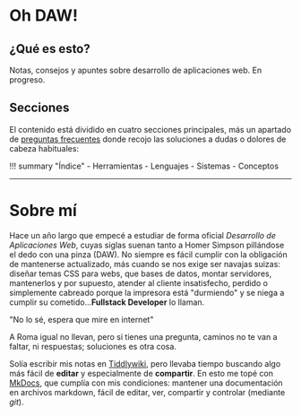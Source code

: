 # Oh DAW!  

## ¿Qué es esto?

Notas, consejos y apuntes sobre desarrollo de aplicaciones web. En progreso.

## Secciones

El contenido está dividido en cuatro secciones principales, más un apartado de [preguntas frecuentes](FAQ/faq.md) donde recojo las soluciones a dudas o dolores de cabeza habituales:

!!! summary "Índice"
    - Herramientas 
    - Lenguajes
    - Sistemas
    - Conceptos

---

# Sobre mí

Hace un año largo que empecé a estudiar de forma oficial _Desarrollo de Aplicaciones Web_, cuyas siglas suenan tanto a Homer Simpson pillándose el dedo con una pinza (DAW). No siempre es fácil cumplir con la obligación de mantenerse actualizado, más cuando se nos exige ser navajas suizas: diseñar temas CSS para webs, que bases de datos, montar servidores, mantenerlos y por supuesto, atender al cliente insatisfecho, perdido o simplemente cabreado porque la impresora está "durmiendo" y se niega a cumplir su cometido...**Fullstack Developer** lo llaman.

"No lo sé, espera que mire en internet"

A Roma igual no llevan, pero si tienes una pregunta, caminos no te van a faltar, ni respuestas; soluciones es otra cosa.

Solía escribir mis notas en [Tiddlywiki](https://www.tiddlywiki.com), pero llevaba tiempo buscando algo más fácil de **editar** y especialmente de **compartir**. En esto me topé con [MkDocs](https://www.mkdocs.org/), que cumplía con mis condiciones: mantener una documentación en archivos markdown, fácil de editar, ver, compartir y controlar (mediante _git_).


